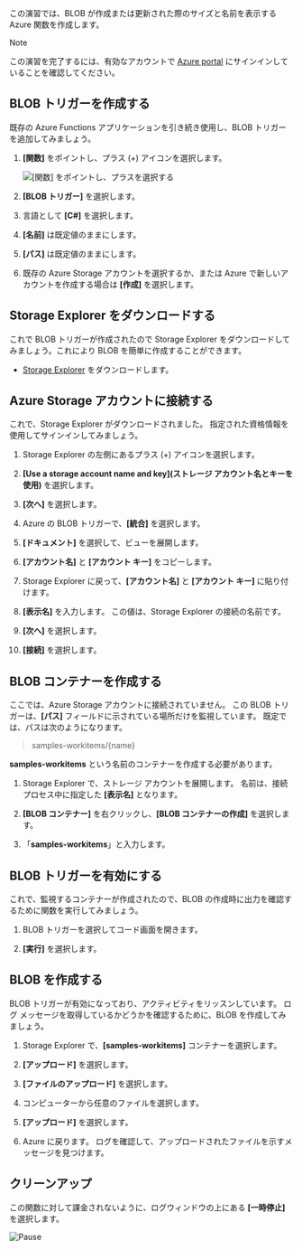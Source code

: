 この演習では、BLOB が作成または更新された際のサイズと名前を表示する Azure 関数を作成します。 

> [!NOTE]
> この演習を完了するには、有効なアカウントで [Azure portal](https://portal.azure.com/) にサインインしていることを確認してください。

## <a name="create-a-blob-trigger"></a>BLOB トリガーを作成する

既存の Azure Functions アプリケーションを引き続き使用し、BLOB トリガーを追加してみましょう。

1. **[関数]** をポイントし、プラス (+) アイコンを選択します。

    ![[関数] をポイントし、プラスを選択する](../media-drafts/4-hover-function.png)

1. **[BLOB トリガー]** を選択します。

1. 言語として **[C#]** を選択します。 

1. **[名前]** は既定値のままにします。

1. **[パス]** は既定値のままにします。

1. 既存の Azure Storage アカウントを選択するか、または Azure で新しいアカウントを作成する場合は **[作成]** を選択します。

## <a name="download-storage-explorer"></a>Storage Explorer をダウンロードする

これで BLOB トリガーが作成されたので Storage Explorer をダウンロードしてみましょう。これにより BLOB を簡単に作成することができます。

- [Storage Explorer](http://storageexplorer.com) をダウンロードします。

## <a name="connect-to-your-azure-storage-account"></a>Azure Storage アカウントに接続する

これで、Storage Explorer がダウンロードされました。 指定された資格情報を使用してサインインしてみましょう。

1. Storage Explorer の左側にあるプラス (+) アイコンを選択します。

1. **[Use a storage account name and key]\(ストレージ アカウント名とキーを使用\)** を選択します。

1. **[次へ]** を選択します。

1. Azure の BLOB トリガーで、**[統合]** を選択します。

1. **[ドキュメント]** を選択して、ビューを展開します。

1. **[アカウント名]** と **[アカウント キー]** をコピーします。

1. Storage Explorer に戻って、**[アカウント名]** と **[アカウント キー]** に貼り付けます。

1. **[表示名]** を入力します。 この値は、Storage Explorer の接続の名前です。

1. **[次へ]** を選択します。

1. **[接続]** を選択します。 

## <a name="create-a-blob-container"></a>BLOB コンテナーを作成する

ここでは、Azure Storage アカウントに接続されていません。 この BLOB トリガーは、**[パス]** フィールドに示されている場所だけを監視しています。 既定では、パスは次のようになります。

> samples-workitems/{name}

**samples-workitems** という名前のコンテナーを作成する必要があります。

1. Storage Explorer で、ストレージ アカウントを展開します。 名前は、接続プロセス中に指定した **[表示名]** となります。

1. **[BLOB コンテナー]** を右クリックし、**[BLOB コンテナーの作成]** を選択します。

1. 「**samples-workitems**」と入力します。

## <a name="turn-on-your-blob-trigger"></a>BLOB トリガーを有効にする

これで、監視するコンテナーが作成されたので、BLOB の作成時に出力を確認するために関数を実行してみましょう。

1. BLOB トリガーを選択してコード画面を開きます。

1. **[実行]** を選択します。

## <a name="create-a-blob"></a>BLOB を作成する

BLOB トリガーが有効になっており、アクティビティをリッスンしています。 ログ メッセージを取得しているかどうかを確認するために、BLOB を作成してみましょう。

1. Storage Explorer で、**[samples-workitems]** コンテナーを選択します。

1. **[アップロード]** を選択します。 

1. **[ファイルのアップロード]** を選択します。

1. コンピューターから任意のファイルを選択します。

1. **[アップロード]** を選択します。

1. Azure に戻ります。 ログを確認して、アップロードされたファイルを示すメッセージを見つけます。

## <a name="clean-up"></a>クリーンアップ

この関数に対して課金されないように、ログウィンドウの上にある **[一時停止]** を選択します。

![Pause](../media-drafts/4-pause-timer.png)


